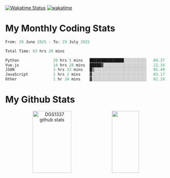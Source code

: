 [![Wakatime Status](https://github.com/noopurphalak/noopurphalak/workflows/wakatime-status-update/badge.svg)](https://github.com/noopurphalak/noopurphalak/actions/workflows/main.yml)
[![wakatime](https://wakatime.com/badge/user/80ace140-ef40-4fdd-b8ed-f3be3d2e1aea.svg)](https://wakatime.com/@80ace140-ef40-4fdd-b8ed-f3be3d2e1aea)

# My Monthly Coding Stats

<!--START_SECTION:waka-->

```python
From: 29 June 2025 - To: 29 July 2025

Total Time: 63 hrs 20 mins

Python               39 hrs 5 mins   ███████████████░░░░░░░░░░   60.37 %
Vue.js               14 hrs 28 mins  █████▓░░░░░░░░░░░░░░░░░░░   22.34 %
JSON                 3 hrs 33 mins   █▒░░░░░░░░░░░░░░░░░░░░░░░   05.49 %
JavaScript           2 hrs 2 mins    ▓░░░░░░░░░░░░░░░░░░░░░░░░   03.17 %
Other                1 hr 24 mins    ▓░░░░░░░░░░░░░░░░░░░░░░░░   02.19 %
```

<!--END_SECTION:waka-->

# My Github Stats
<div style="text-align: center;">
  <img width="49%" height="195px" src="https://github-readme-stats-sigma-five.vercel.app/api?username=noopurphalak&show_icons=true&count_private=true&hide_border=true&title_color=00FFFF&icon_color=00FFFF&text_color=00FFFF&bg_color=0d1117" alt="DGS1337 github stats" />
  <img width="41%" height="195px" src="https://github-readme-stats-sigma-five.vercel.app/api/top-langs/?username=noopurphalak&layout=compact&hide_border=true&title_color=00FFFF&text_color=00FFFF&bg_color=0d1117" />
</div>
